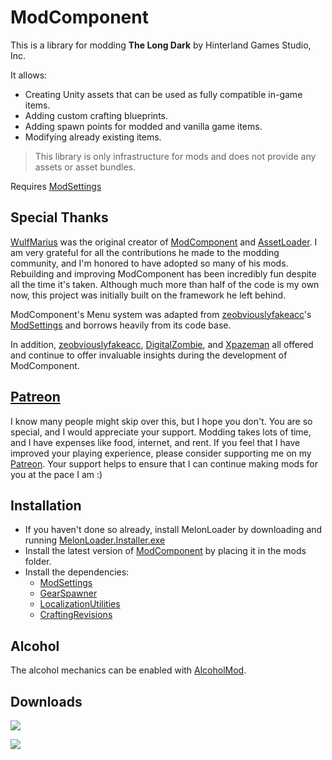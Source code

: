 # ModComponent

This is a library for modding **The Long Dark** by Hinterland Games Studio, Inc.

It allows:

* Creating Unity assets that can be used as fully compatible in-game items.
* Adding custom crafting blueprints.
* Adding spawn points for modded and vanilla game items.
* Modifying already existing items.

> This library is only infrastructure for mods and does not provide any assets or asset bundles.

Requires [ModSettings](https://github.com/zeobviouslyfakeacc/ModSettings)

## Special Thanks

[WulfMarius](https://github.com/WulfMarius) was the original creator of [ModComponent](https://github.com/WulfMarius/ModComponent) and [AssetLoader](https://github.com/WulfMarius/AssetLoader). I am very grateful for all the contributions he made to the modding community, and I'm honored to have adopted so many of his mods. Rebuilding and improving ModComponent has been incredibly fun despite all the time it's taken. Although much more than half of the code is my own now, this project was initially built on the framework he left behind.

ModComponent's Menu system was adapted from [zeobviouslyfakeacc](https://github.com/zeobviouslyfakeacc)'s [ModSettings](https://github.com/zeobviouslyfakeacc/ModSettings) and borrows heavily from its code base.

In addition, [zeobviouslyfakeacc](https://github.com/zeobviouslyfakeacc), [DigitalZombie](https://github.com/DigitalzombieTLD), and [Xpazeman](https://github.com/Xpazeman) all offered and continue to offer invaluable insights during the development of ModComponent.

## [Patreon](https://www.patreon.com/ds5678)

I know many people might skip over this, but I hope you don't. You are so special, and I would appreciate your support. Modding takes lots of time, and I have expenses like food, internet, and rent. If you feel that I have improved your playing experience, please consider supporting me on my [Patreon](https://www.patreon.com/ds5678). Your support helps to ensure that I can continue making mods for you at the pace I am :)

## Installation

* If you haven't done so already, install MelonLoader by downloading and running [MelonLoader.Installer.exe](https://github.com/HerpDerpinstine/MelonLoader/releases/latest/download/MelonLoader.Installer.exe)
* Install the latest version of [ModComponent](https://github.com/ds5678/ModComponent/releases/latest) by placing it in the mods folder.
* Install the dependencies:
  - [ModSettings](https://github.com/zeobviouslyfakeacc/ModSettings/releases/latest)
  - [GearSpawner](https://github.com/ds5678/GearSpawner/releases/latest)
  - [LocalizationUtilities](https://github.com/ds5678/LocalizationUtilities/releases/latest)
  - [CraftingRevisions](https://github.com/ds5678/CraftingRevisions/releases/latest)

## Alcohol

The alcohol mechanics can be enabled with [AlcoholMod](https://github.com/ds5678/AlcoholMod).

## Downloads

![](https://img.shields.io/github/downloads/ds5678/ModComponent/total.svg)

![](https://img.shields.io/github/downloads/ds5678/ModComponent/latest/total.svg)
